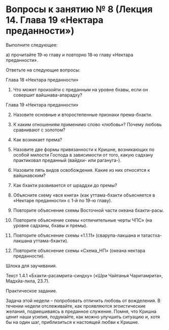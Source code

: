 # Вопросы к занятию № 8 (Лекция 14. Глава 19 «Нектара преданности»)

Выполните следующее:

а) прочитайте 19-ю главу и повторно 18-ю главу «Нектара преданности».

Ответьте на следующие вопросы:

Глава 18 «Нектара преданности»

1. Что может произойти с преданным на уровне бхавы, если он совершит вайшнава-апарадху?

Глава 19 «Нектара преданности»

2. Назовите основные и второстепенные признаки према-бхакти.

3. К каким отношениям применимо слово «любовь»? Почему любовь сравнивают с золотом?

4. Как возникает према?

5. Назовите две формы привязанности к Кришне, возникающих по особой милости Господа в зависимости от того, какую садхану практиковал преданный (вайдхи- или рагануга-).

6. Назовите пять видов освобождения. Какие из них относятся к вайшнавским?

7. Как бхакти развивается от шраддхи до премы?

8. Объясните схему «вся книга» (как уттама-бхакти объясняется в «Нектаре преданности» с 1-й по 19-ю главу).

9. Повторите объяснение схемы Восточной части океана бхакти-расы.

10. Повторите объяснение схемы «отличительные черты ЧПС» (на уровне садханы, бхавы и премы).

11. Повторите объяснение схемы «1.1.11» (сварупа-лакшана и татастха-лакшана уттама-бхакти).

12. Повторите объяснение схемы «Схема_НП» (океана нектара преданности).

Шлока для заучивания.

Текст 1.4.1 «Бхакти-расамрита-синдху» («Шри Чайтанья Чаритамрита», Мадхйа-лила, 23.7).

Практическое задание.

Задача этой недели – попробовать отличить любовь от вожделения. В течении недели отслеживайте, как проявляются эгоистические желания, подмешиваясь в преданное служение. Помня, что Кришна ценит наши усилия, подумайте, как можно улучшить ситуацию и, хотя бы на один шаг, приблизиться к настоящей любви к Кришне.
